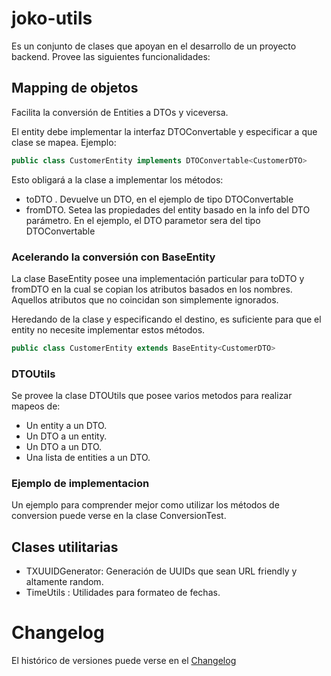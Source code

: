 # joko-utils
Es un conjunto de clases que apoyan en el desarrollo de un proyecto backend. 
Provee las siguientes funcionalidades:

## Mapping de objetos
Facilita la conversión de Entities a DTOs y viceversa.

El entity debe implementar la interfaz DTOConvertable y especificar a que 
clase se mapea. Ejemplo:

```java
public class CustomerEntity implements DTOConvertable<CustomerDTO>
```
Esto obligará a la clase a implementar los métodos:
* toDTO . Devuelve un DTO, en el ejemplo de tipo DTOConvertable
* fromDTO. Setea las propiedades del entity basado en la info del DTO 
parámetro. En el ejemplo, el DTO parametor sera del tipo DTOConvertable

### Acelerando la conversión con BaseEntity
La clase BaseEntity posee una implementación particular para toDTO y fromDTO 
en la cual se copian los atributos basados en los nombres. Aquellos atributos
 que no coincidan son simplemente ignorados.
 
 Heredando de la clase y especificando el destino, es suficiente para que el 
 entity no necesite implementar estos métodos.

```java  
public class CustomerEntity extends BaseEntity<CustomerDTO>  
```

### DTOUtils
Se provee la clase DTOUtils que posee varios metodos para realizar mapeos de:
* Un entity a un DTO.
* Un DTO a un entity.
* Un DTO a un DTO.
* Una lista de entities a un DTO.

### Ejemplo de implementacion
Un ejemplo para comprender mejor como utilizar los métodos de conversion puede
 verse en la clase ConversionTest.
 
## Clases utilitarias
* TXUUIDGenerator: Generación de UUIDs que sean URL friendly y altamente random.
* TimeUtils : Utilidades para formateo de fechas.

# Changelog
El histórico de versiones puede verse en el [Changelog](CHANGELOG.MD)